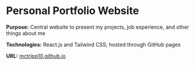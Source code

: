# Personal Portfolio Website

**Purpose:** Central website to present my projects, job experience, and other things about me

**Technologies:** React.js and Tailwind CSS; hosted through GitHub pages

**URL:** [mctripp10.github.io](https://mctripp10.github.io/)

